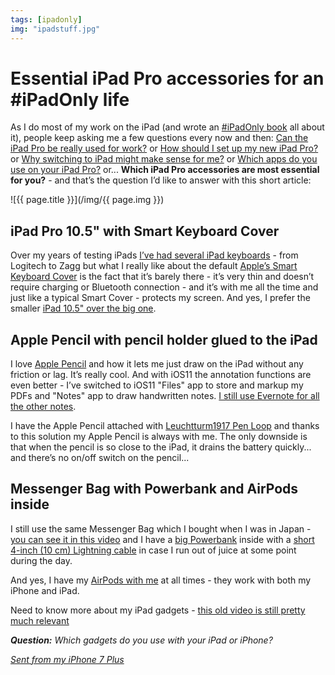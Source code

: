 ```yaml
---
tags: [ipadonly]
img: "ipadstuff.jpg"
---
```


# Essential iPad Pro accessories for an #iPadOnly life

As I do most of my work on the iPad (and wrote an [#iPadOnly book][o] all about it), people keep asking me a few questions every now and then: [Can the iPad Pro be really used for work?](https://sliwinski.com/ipadwork) or [How should I set up my new iPad Pro?](https://sliwinski.com/newipad) or [Why switching to iPad might make sense for me?](https://sliwinski.com/ipadnow) or [Which apps do you use on your iPad Pro?](https://sliwinski.com/ipadapps) or... **Which iPad Pro accessories are most essential for you?** - and that’s the question I’d like to answer with this short article:

<!--More-->

![{{ page.title }}](/img/{{ page.img }})

## iPad Pro 10.5" with Smart Keyboard Cover

Over my years of testing iPads [I’ve had several iPad keyboards](https://sliwinski.com/ipad-accessories) - from Logitech to Zagg but what I really like about the default [Apple’s Smart Keyboard Cover](https://www.amazon.com/dp/B072MHN91T?tag=sliwinski-20) is the fact that it’s barely there - it’s very thin and doesn’t require charging or Bluetooth connection - and it’s with me all the time and just like a typical Smart Cover - protects my screen. And yes, I prefer the smaller [iPad 10.5" over the big one](https://sliwinski.com/twoipads).

## Apple Pencil with pencil holder glued to the iPad

I love [Apple Pencil](https://www.amazon.com/dp/B016NY7784?tag=sliwinski-20) and how it lets me just draw on the iPad without any friction or lag. It’s really cool. And with iOS11 the annotation functions are even better - I’ve switched to iOS11 "Files" app to store and markup my PDFs and "Notes" app to draw handwritten notes. [I still use Evernote for all the other notes](https://sliwinski.com/how-i-use-evernote).

I have the Apple Pencil attached with [Leuchtturm1917 Pen Loop](https://www.amazon.com/dp/B002CWMAPW?tag=sliwinski-20) and thanks to this solution my Apple Pencil is always with me. The only downside is that when the pencil is so close to the iPad, it drains the battery quickly... and there’s no on/off switch on the pencil...

## Messenger Bag with Powerbank and AirPods inside

I still use the same Messenger Bag which I bought when I was in Japan - [you can see it in this video](https://sliwinski.com/why-ipadonly) and I have a [big Powerbank](https://www.amazon.com/dp/B00FRDEJN4?tag=sliwinski-20) inside with a [short 4-inch (10 cm) Lightning cable](https://www.amazon.com/dp/B010U3XJNG?tag=sliwinski-20) in case I run out of juice at some point during the day.

And yes, I have my [AirPods with me](https://www.apple.com/airpods/) at all times - they work with both my iPhone and iPad.

Need to know more about my iPad gadgets - [this old video is still pretty much relevant](https://sliwinski.com/my-must-have-ipad-accessories-for-the-road-productive-magazine-show-47/)

***Question:*** *Which gadgets do you use with your iPad or iPhone?*

[d]: http://db.tt/kD7Liux
[t]: https://twitter.com/MSliwinski
[p]: /podcast
[n]: https://nozbe.com/?a=mike
[r]: https://michael.gratis/radex
[i]: https://michael.gratis/thepodcast
[o]: https://michael.gratis/ipadonly

[pm]: http://productivemag.com/
*[Sent from my iPhone 7 Plus](https://sliwinski.com/6pluslove)*